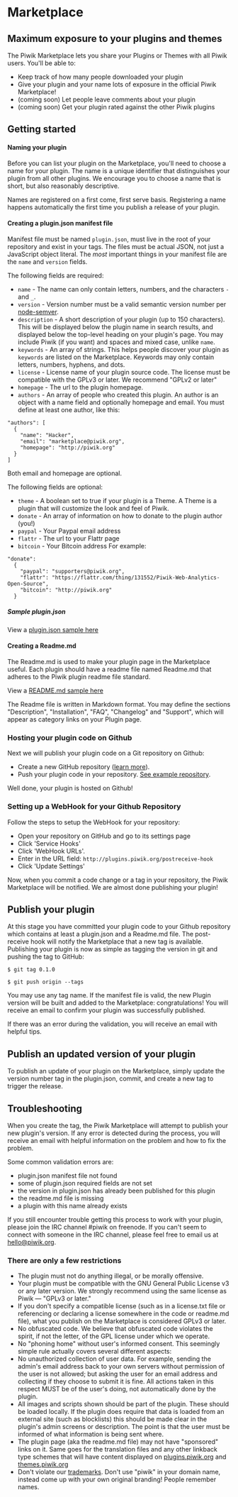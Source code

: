 # Marketplace

## Maximum exposure to your plugins and themes
The Piwik Marketplace lets you share your Plugins or Themes with all Piwik users. You'll be able to:

 * Keep track of how many people downloaded your plugin
 * Give your plugin and your name lots of exposure in the official Piwik Marketplace!
 * (coming soon) Let people leave comments about your plugin
 * (coming soon) Get your plugin rated against the other Piwik plugins

## Getting started
#### Naming your plugin
Before you can list your plugin on the Marketplace, you'll need to choose a name for your plugin.
The name is a unique identifier that distinguishes your plugin from all other plugins. We encourage you to choose a name that is short, but also reasonably descriptive.

Names are registered on a first come, first serve basis. Registering a name happens automatically the first time you publish a release of your plugin.

#### Creating a plugin.json manifest file

Manifest file must be named `plugin.json`, must live in the root of your repository and exist in your tags. The files must be actual JSON, not just a JavaScript object literal. The *most* important things in your manifest file are the `name` and `version` fields.

The following fields are required:

 * `name` - The name can only contain letters, numbers, and the characters `-` and `_`.
 * `version` - Version number must be a valid semantic version number per [node-semver](https://github.com/isaacs/node-semver).
 * `description` - A short description of your plugin (up to 150 characters). This will be displayed below the plugin name in search results, and displayed below the top-level heading on your plugin's page. You may include Piwik (if you want) and spaces and mixed case, unlike `name`.
 * `keywords` - An array of strings. This helps people discover your plugin as `keywords` are listed on the Marketplace. Keywords may only contain letters, numbers, hyphens, and dots.
 * `license` - License name of your plugin source code. The license must be compatible with the GPLv3 or later. We recommend "GPLv2 or later"
 * `homepage` - The url to the plugin homepage.
 * `authors` - An array of people who created this plugin. An author is an object with a name field and optionally homepage and email. You must define at least one author, like this:

<pre><code>"authors": [
  {
    "name": "Hacker",
    "email": "marketplace@piwik.org",
    "homepage": "http://piwik.org"
  }
]
</code></pre>

 Both email and homepage are optional.

The following fields are optional:

 * `theme` - A boolean set to true if your plugin is a Theme. A Theme is a plugin that will customize the look and feel of Piwik.
 * `donate` - An array of information on how to donate to the plugin author (you!)
 * `paypal` - Your Paypal email address
 * `flattr` - The url to your Flattr page
 * `bitcoin` - Your Bitcoin address
 For example:

<pre><code>"donate":
  {
    "paypal": "supporters@piwik.org",
    "flattr": "https://flattr.com/thing/131552/Piwik-Web-Analytics-Open-Source",
    "bitcoin": "http://piwik.org"
  }</code></pre>

##### Sample plugin.json

View a [plugin.json sample here](https://raw.github.com/tsteur/piwik-livetab-plugin/master/plugin.json)

#### Creating a Readme.md

The Readme.md is used to make your plugin page in the Marketplace useful.
Each plugin should have a readme file named Readme.md that adheres to the Piwik plugin readme file standard.

View a [README.md sample here](https://raw.github.com/tsteur/piwik-livetab-plugin/master/README.md)

The Readme file is written in Markdown format.
You may define the sections "Description", "Installation", "FAQ", "Changelog" and "Support", which will appear as category links on your Plugin page.


### Hosting your plugin code on Github
Next we will publish your plugin code on a Git repository on Github:

 * Create a new GitHub repository ([learn more](https://help.github.com/articles/create-a-repo)).
 * Push your plugin code in your repository. [See example repository](https://github.com/tsteur/piwik-livetab-plugin).

Well done, your plugin is hosted on Github!

### Setting up a WebHook for your Github Repository

Follow the steps to setup the WebHook for your repository:

 * Open your repository on GitHub and go to its settings page
 * Click 'Service Hooks'
 * Click 'WebHook URLs'.
 * Enter in the URL field: `http://plugins.piwik.org/postreceive-hook`
 * Click 'Update Settings'

Now, when you commit a code change or a tag in your repository, the Piwik Marketplace will be notified. We are almost done publishing your plugin!

## Publish your plugin

At this stage you have committed your plugin code to your Github repository which contains at least a plugin.json and a Readme.md file. The post-receive hook will notify the Marketplace that a new tag is available.
Publishing your plugin is now as simple as tagging the version in git and pushing the tag to GitHub:

<pre><code>$ git tag 0.1.0

$ git push origin --tags</code></pre>

You may use any tag name. If the manifest file is valid, the new Plugin version will be built and added to the Marketplace: congratulations! You will receive an email to confirm your plugin was successfully published.

If there was an error during the validation, you will receive an email with helpful tips.


## Publish an updated version of your plugin

To publish an update of your plugin on the Marketplace, simply update the version number tag in the plugin.json, commit, and create a new tag to trigger the release.

## Troubleshooting

When you create the tag, the Piwik Marketplace will attempt to publish your new plugin's version. If any error is detected during the process, you will receive an email with helpful information on the problem and how to fix the problem.

Some common validation errors are:

 * plugin.json manifest file not found
 * some of plugin.json required fields are not set
 * the version in plugin.json has already been published for this plugin
 * the readme.md file is missing
 * a plugin with this name already exists

If you still encounter trouble getting this process to work with your plugin, please join the IRC channel #piwik on freenode. If you can't seem to connect with someone in the IRC channel, please feel free to email us at hello@piwik.org.

### There are only a few restrictions
 * The plugin must not do anything illegal, or be morally offensive.
 * Your plugin must be compatible with the GNU General Public License v3 or any later version. We strongly recommend using the same license as Piwik &mdash; "GPLv3 or later."
 * If you don't specify a compatible license (such as in a license.txt file or referencing or declaring a license somewhere in the code or readme.md file), what you publish on the Marketplace is considered GPLv3 or later.
 * No obfuscated code. We believe that obfuscated code violates the spirit, if not the letter, of the GPL license under which we operate.
 * No "phoning home" without user's informed consent. This seemingly simple rule actually covers several different aspects:
  * No unauthorized collection of user data. For example, sending the admin's email address back to your own servers without permission of the user is not allowed; but asking the user for an email address and collecting if they choose to submit it is fine. All actions taken in this respect MUST be of the user's doing, not automatically done by the plugin.
  * All images and scripts shown should be part of the plugin. These should be loaded locally. If the plugin does require that data is loaded from an external site (such as blocklists) this should be made clear in the plugin's admin screens or description. The point is that the user must be informed of what information is being sent where.
 * The plugin page (aka the readme.md file) may not have "sponsored" links on it. Same goes for the translation files and any other linkback type schemes that will have content displayed on [plugins.piwik.org](http://plugins.piwik.org) and [themes.piwik.org](http://themes.piwik.org)
 * Don't violate our [trademarks](http://piwik.org/trademark/). Don't use "piwik" in your domain name, instead come up with your own original branding! People remember names.
